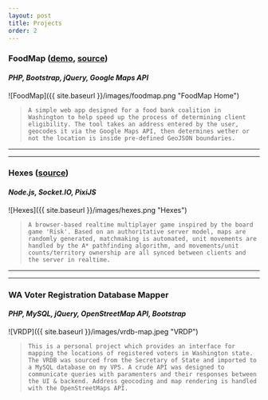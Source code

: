 ```yaml
---
layout: post
title: Projects
order: 2
---
```


### FoodMap ([demo](https://monixlabs.com/foodmap/), [source](https://github.com/lukeknowles/foodmap))
#### _PHP, Bootstrap, jQuery, Google Maps API_
![FoodMap]({{ site.baseurl }}/images/foodmap.png "FoodMap Home")
> `A simple web app designed for a food bank coalition in Washington to help speed up the process of determining client eligibility. The tool takes an address entered by the user, geocodes it via the Google Maps API, then determines wether or not the location is inside pre-defined GeoJSON boundaries.`

****
****

### Hexes ([source](https://github.com/lukeknowles/hexes))
#### _Node.js, Socket.IO, PixiJS_
![Hexes]({{ site.baseurl }}/images/hexes.png "Hexes")
> `A browser-based realtime multiplayer game inspired by the board game 'Risk'. Based on an authoritative server model, maps are randomly generated, matchmaking is automated, unit movements are handled by the A* pathfinding algorithm, and movements/unit counts/territory ownership are all synced between clients and the server in realtime.`

****
****

### WA Voter Registration Database Mapper
#### _PHP, MySQL, jQuery, OpenStreetMap API, Bootstrap_
![VRDP]({{ site.baseurl }}/images/vrdb-map.jpeg "VRDP")
> `This is a personal project which provides an interface for mapping the locations of registered voters in Washington state. The VRDB was sourced from the Secretary of State and imported to a MySQL database on my VPS. A crude API was designed to communicate queries with paramenters and their responses between the UI & backend. Address geocoding and map rendering is handled with the OpenStreetMaps API.`